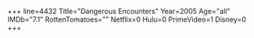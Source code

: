 +++
line=4432
Title="Dangerous Encounters"
Year=2005
Age="all"
IMDb="7.1"
RottenTomatoes=""
Netflix=0
Hulu=0
PrimeVideo=1
Disney=0
+++

